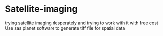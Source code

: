 # Satellite-imaging
trying satellite imaging desperately and trying to work with it with free cost
Use sas planet software to generate tiff file for spatial data

